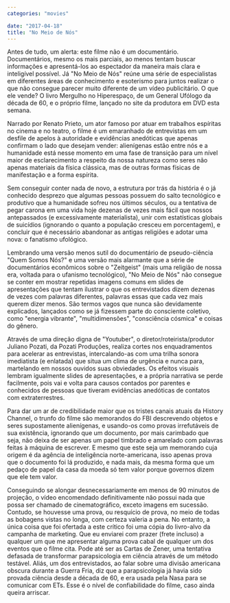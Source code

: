 ```yaml
---
categories: "movies"

date: "2017-04-18"
title: "No Meio de Nós"
---
```

Antes de tudo, um alerta: este filme não é um documentário. Documentários, mesmo os mais parciais, ao menos tentam buscar informações e apresentá-los ao espectador da maneira mais clara e inteligível possível. Já "No Meio de Nós" reúne uma série de especialistas em diferentes áreas de conhecimento e esoterismo para juntos realizar o que não consegue parecer muito diferente de um vídeo publicitário. O que ele vende? O livro Mergulho no Hiperespaço, de um General Ufólogo da década de 60, e o próprio filme, lançado no site da produtora em DVD esta semana.

Narrado por Renato Prieto, um ator famoso por atuar em trabalhos espíritas no cinema e no teatro, o filme é um emaranhado de entrevistas em um desfile de apelos à autoridade e evidências anedóticas que apenas confirmam o lado que desejam vender: alienígenas estão entre nós e a humanidade está nesse momento em uma fase de transição para um nível maior de esclarecimento a respeito da nossa natureza como seres não apenas materiais da física clássica, mas de outras formas físicas de manifestação e a forma espírita.

Sem conseguir conter nada de novo, a estrutura por trás da história é o já conhecido desprezo que algumas pessoas possuem do salto tecnológico e produtivo que a humanidade sofreu nos últimos séculos, ou a tentativa de pegar carona em uma vida hoje dezenas de vezes mais fácil que nossos antepassados (e excessivamente materialista), unir com estatísticas globais de suicídios (ignorando o quanto a população cresceu em porcentagem), e concluir que é necessário abandonar as antigas religiões e adotar uma nova: o fanatismo ufológico.

Lembrando uma versão menos sutil do documentário de pseudo-ciência "Quem Somos Nós?" e uma versão mais alarmante que a série de documentários econômicos sobre o "Zeitgeist" (mais uma religião de nossa era, voltada para o ufanismo tecnológico), "No Meio de Nós" não consegue se conter em mostrar repetidas imagens comuns em slides de apresentações que tentam ilustrar o que os entrevistados dizem dezenas de vezes com palavras diferentes, palavras essas que cada vez mais querem dizer menos. São termos vagos que nunca são devidamente explicados, lançados como se já fizessem parte do consciente coletivo, como "energia vibrante", "multidimensões", "consciência cósmica" e coisas do gênero.

Através de uma direção digna de "Youtuber", o diretor/roteirista/produtor Juliano Pozati, da Pozati Produções, realiza cortes nos enquadramentos para acelerar as entrevistas, intercalando-as com uma trilha sonora imediatista (e enlatada) que situa um clima de urgência e nunca para, martelando em nossos ouvidos suas obviedades. Os efeitos visuais lembram igualmente slides de apresentações, e a própria narrativa se perde facilmente, pois vai e volta para causos contados por parentes e conhecidos de pessoas que tiveram evidências anedóticas de contatos com extraterrestres.

Para dar um ar de credibilidade maior que os tristes canais atuais da History Channel, o trunfo do filme são memorandos do FBI descrevendo objetos e seres supostamente alienígenas, e usando-os como provas irrefutáveis de sua existência, ignorando que um documento, por mais carimbado que seja, não deixa de ser apenas um papel timbrado e amarelado com palavras feitas à máquina de escrever. E mesmo que este seja um memorando cuja origem é da agência de inteligência norte-americana, isso apenas prova que o documento foi lá produzido, e nada mais, da mesma forma que um pedaço de papel da casa da moeda só tem valor porque governos dizem que ele tem valor.

Conseguindo se alongar desnecessariamente em menos de 90 minutos de projeção, o vídeo encomendado definitivamente não possui nada que possa ser chamado de cinematográfico, exceto imagens em sucessão. Contudo, se houvesse uma prova, ou resquício de prova, no meio de todas as bobagens vistas no longa, com certeza valeria a pena. No entanto, a única coisa que foi ofertada a este crítico foi uma cópia do livro-alvo da campanha de marketing. Que eu enviarei com prazer (frete incluso) a qualquer um que me apresentar alguma prova cabal de qualquer um dos eventos que o filme cita. Pode até ser as Cartas de Zener, uma tentativa defasada de transformar parapsicologia em ciência através de um método testável. Aliás, um dos entrevistados, ao falar sobre uma divisão americana obscura durante a Guerra Fria, diz que a parapsicologia já havia sido provada ciência desde a década de 60, e era usada pela Nasa para se comunicar com ETs. Esse é o nível de confiabilidade do filme, caso ainda queira arriscar.
